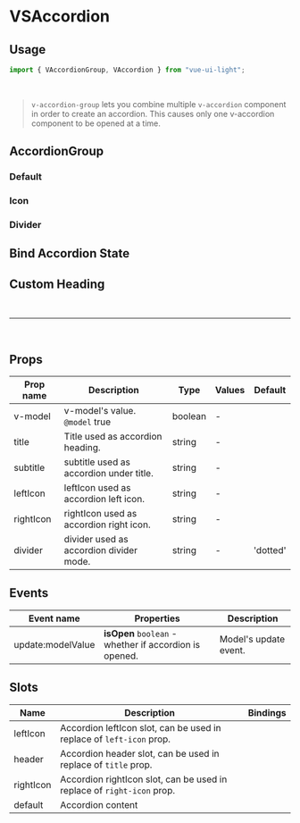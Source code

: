 # VSAccordion

## Usage

```js
import { VAccordionGroup, VAccordion } from "vue-ui-light";
```

<br/>

> `v-accordion-group` lets you combine multiple `v-accordion` component in order to create an accordion. This causes only one v-accordion component to be opened at a time.

## AccordionGroup

<example>
<template v-slot:preview>
<div class="grid grid-rows-1 space-y-3 w-96">
            <v-accordion-group>
                <v-accordion title="Title" right-icon="chevron-down">
                    <div>
                        Content , Accordion Content here
                    </div>
                </v-accordion>
                <v-accordion title="Title" right-icon="chevron-down">
                    <div>
                        Content , Accordion Content here
                    </div>
                </v-accordion>
                <v-accordion title="Title" right-icon="chevron-down">
                    <div>
                        Content , Accordion Content here
                    </div>
                </v-accordion>
            </v-accordion-group>
			</div>
</template>
<template v-slot:source>

```html
<v-accordion-group>
  <v-accordion title="Title" right-icon="chevron-down">
    <div>
      Content , Accordion Content here
    </div>
  </v-accordion>
  <v-accordion title="Title" right-icon="chevron-down">
    <div>
      Content , Accordion Content here
    </div>
  </v-accordion>
  <v-accordion title="Title" right-icon="chevron-down">
    <div>
      Content , Accordion Content here
    </div>
  </v-accordion>
</v-accordion-group>
```

</template>
</example>

### Default

<example>
<template v-slot:preview>
<div class="grid grid-rows-1 space-y-3">
	<v-accordion title='Simple Accordion'>
		<div>
		Content Lorem ipsum...
		</div>
	</v-accordion>
	<v-accordion title='Accordion with subtitle' subtitle="Accordion with subtitle">
			<div>
			Content Lorem ipsum...
			</div>
	</v-accordion>
</div>
</template>
<template v-slot:source>

```html
<v-accordion title="Simple Accordion">
  <div>
    Lorem ipsum...
  </div>
</v-accordion>
<v-accordion title="Accordion with subtitle" subtitle="Accordion with subtitle">
  <div>
    Lorem ipsum...
  </div>
</v-accordion>
```

</template>
</example>

### Icon

<example>
<template v-slot:preview>
<div class="grid grid-rows-1 space-y-3">
	<v-accordion left-icon="plus" title='Accordion Left Icon' subtitle='Accordion Left Icon'>
		<div>
		Content Lorem ipsum...
		</div>
	</v-accordion>
	<v-accordion right-icon="chevron-down" title='Accordion Right Icon' subtitle='Accordion Right Icon'>
		<div>
		Content Lorem ipsum...
		</div>
	</v-accordion>
	<v-accordion left-icon="plus" right-icon="chevron-down" title='Accordion Both Icon' subtitle='Accordion Both Icon'>
		<div>
		Content Lorem ipsum...
		</div>
	</v-accordion>
</div>
</template>
<template v-slot:source>

```html
<v-accordion
  left-icon="plus"
  title="Accordion Left Icon"
  subtitle="Accordion Left Icon"
>
  <div>
    Lorem ipsum...
  </div>
</v-accordion>
<v-accordion
  right-icon="chevron-down"
  title="Accordion Right Icon"
  subtitle="Accordion Right Icon"
>
  <div>
    Lorem ipsum...
  </div>
</v-accordion>
<v-accordion
  left-icon="plus"
  right-icon="chevron-down"
  title="Accordion Both Icon"
  subtitle="Accordion Both Icon"
>
  <div>
    Lorem ipsum...
  </div>
</v-accordion>
```

</template>
</example>

### Divider

<example>
<template v-slot:preview>
<div class="grid grid-rows-1 space-y-3">
	<v-accordion title='Divider Dashed' subtitle='Divider Dashed' divider="dashed">
		<div>
		Content Lorem ipsum...
		</div>
	</v-accordion>
	<v-accordion divider="dotted" title='Divider Dotted' subtitle='Divider Dotted'>
		<div>
		Content Lorem ipsum...
		</div>
	</v-accordion>
	<v-accordion divider="solid" title='Divider Solid' subtitle='Divider Solid'>
		<div>
		Content Lorem ipsum...
		</div>
	</v-accordion>
</div>
</template>
<template v-slot:source>

```html
<v-accordion divider="dashed" title="Divider dashed" subtitle="Divider dashed">
  <div>
    Lorem ipsum...
  </div>
</v-accordion>
<v-accordion divider="dotted" title="Divider dotted" subtitle="Divider dotted">
  <div>
    Lorem ipsum...
  </div>
</v-accordion>
<v-accordion divider="solid" title="Divider solid" subtitle="Divider solid">
  <div>
    Lorem ipsum...
  </div>
</v-accordion>
```

</template>
</example>

## Bind Accordion State

<example :modelData="modelData">
<template #preview="{ data }">
		<v-accordion title='Heading'
			:model-value="modelData ? modelData : false"
			@update:modelValue="modelData =  $event"
		>
			<div>
			Lorem ipsum dolor sit amet, consectetuer adipiscing elit, sed diam nonummy nibh euismod tincidunt ut laoreet dolore magna aliquam erat volutpat. Ut wisi enim ad minim veniam, quis nostrud exerci tation ullamcorper suscipit lobortis nisl ut aliquip ex ea commodo consequat.
			</div>
		</v-accordion>
</template>
<template v-slot:source>

```html
<v-accordion title="Heading" v-model="isOpen">
  <div>
    Lorem ipsum ...
  </div>
</v-accordion>
```

```js
export default {
  data() {
    return {
      isOpen: false
    };
  }
};
```

</template>
</example>

## Custom Heading

<example :modelData="modelData">
<template #preview="{ data }">
		<v-accordion
			:model-value="modelData ? modelData : false"
			@update:modelValue="modelData =  $event"
			>
			<template #leftIcon="{active}">
			    <v-Icon :name="active ? 'description' : 'plus'" size="16" class="mr-4" :class="{ 'text-primary': active }" />
			</template>
			<template #header="{active}">
			    <code :class="{ 'text-primary': active }">Custom Header</code>
			    <v-badge class="ml-4" :variant="active ? 'primary' : 'neutral'">Default</v-badge>
			</template>
			<template #rightIcon="{active}">
			    <v-Icon :name="active ? 'minus' : 'plus'" size="16" />
			</template>
			<div>
			    Lorem ipsum dolor sit amet, consectetuer adipiscing elit, sed diam nonummy nibh euismod tincidunt ut laoreet dolore magna aliquam erat volutpat. Ut wisi enim ad minim veniam, quis nostrud exerci tation ullamcorper suscipit lobortis nisl ut aliquip ex ea commodo consequat.
			</div>
        </v-accordion>
</template>
<template v-slot:source>

```html
<s-card>
  <v-accordion v-model="isOpen">
    <template #leftIcon="{active}">
      <v-Icon
        :name="active ? 'description' : 'plus'"
        size="16"
        class="mr-4"
        :class="{ 'text-primary': active }"
      />
    </template>
    <template #header="{active}">
      <code :class="{ 'text-primary': active }">Custom Header</code>
      <v-badge class="ml-4" :variant="active ? 'primary' : 'neutral'"
        >Default</v-badge
      >
    </template>
    <template #rightIcon="{active}">
      <v-Icon :name="active ? 'minus' : 'plus'" size="16" />
    </template>
    <div>
      Content , Accordion Content here
    </div>
  </v-accordion>
</s-card>
```

```js
export default {
  data() {
    return {
      isOpen: false
    };
  }
};
```

</template>
</example>

<br/>
<hr/>
<br/>

## Props

| Prop name | Description                             | Type    | Values | Default  |
| --------- | --------------------------------------- | ------- | ------ | -------- |
| v-model   | v-model's value.<br/>`@model` true      | boolean | -      |          |
| title     | Title used as accordion heading.        | string  | -      |          |
| subtitle  | subtitle used as accordion under title. | string  | -      |          |
| leftIcon  | leftIcon used as accordion left icon.   | string  | -      |          |
| rightIcon | rightIcon used as accordion right icon. | string  | -      |          |
| divider   | divider used as accordion divider mode. | string  | -      | 'dotted' |

## Events

| Event name        | Properties                                             | Description           |
| ----------------- | ------------------------------------------------------ | --------------------- |
| update:modelValue | **isOpen** `boolean` - whether if accordion is opened. | Model's update event. |

## Slots

| Name      | Description                                                            | Bindings |
| --------- | ---------------------------------------------------------------------- | -------- |
| leftIcon  | Accordion leftIcon slot, can be used in replace of `left-icon` prop.   |          |
| header    | Accordion header slot, can be used in replace of `title` prop.         |          |
| rightIcon | Accordion rightIcon slot, can be used in replace of `right-icon` prop. |          |
| default   | Accordion content                                                      |          |
